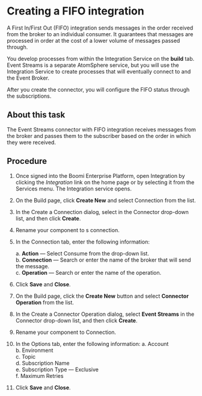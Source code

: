 # Creating a FIFO integration

<head>
  <meta name="guidename" content="Event Streams"/>
  <meta name="context" content="GUID-b262f83c-f455-4b27-8030-dc2b701eba96"/>
</head>


A First In/First Out \(FIFO\) integration sends messages in the order received from the broker to an individual consumer. It guarantees that messages are processed in order at the cost of a lower volume of messages passed through.

You develop processes from within the Integration Service on the **build** tab. Event Streams is a separate AtomSphere service, but you will use the Integration Service to create processes that will eventually connect to and the Event Broker.

After you create the connector, you will configure the FIFO status through the subscriptions.

## About this task

The Event Streams connector with FIFO integration receives messages from the broker and passes them to the subscriber based on the order in which they were received.

## Procedure

1. Once signed into the Boomi Enterprise Platform, open Integration by clicking the *Integration* link on the home page or by selecting it from the Services menu. The Integration service opens.
2. On the Build page, click **Create New** and select Connection from the list.
3. In the Create a Connection dialog, select in the Connector drop-down list, and then click **Create**.
4. Rename your component to s connection.
5. In the Connection tab, enter the following information:
   
    a. **Action** — Select Consume from the drop-down list.<br />
    b. **Connection** — Search or enter the name of the broker that will send the message.<br />
    c. **Operation** — Search or enter the name of the operation.
6. Click **Save** and **Close**.
7. On the Build page, click the **Create New** button and select **Connector Operation** from the list.
8. In the Create a Connector Operation dialog, select **Event Streams** in the Connector drop-down list, and then click **Create**.
9.  Rename your component to Connection.
10. In the Options tab, enter the following information:
    a. Account <br />
    b. Environment<br />
    c. Topic<br />
    d. Subscription Name<br />
    e. Subscription Type — Exclusive<br />
    f. Maximum Retries<br />
11. Click **Save** and **Close**.

